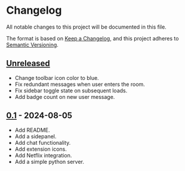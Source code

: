 # Changelog

All notable changes to this project will be documented in this file.

The format is based on [Keep a Changelog](https://keepachangelog.com/en/1.1.0/),
and this project adheres to
[Semantic Versioning](https://semver.org/spec/v2.0.0.html).

## [Unreleased]

[unreleased]: https://github.com/nikhilweee/seeksync/compare/v0.1...HEAD

- Change toolbar icon color to blue.
- Fix redundant messages when user enters the room.
- Fix sidebar toggle state on subsequent loads.
- Add badge count on new user message.

## [0.1] - 2024-08-05

[0.1]: https://github.com/nikhilweee/seeksync/releases/tag/v0.1

- Add README.
- Add a sidepanel.
- Add chat functionality.
- Add extension icons.
- Add Netflix integration.
- Add a simple python server.
